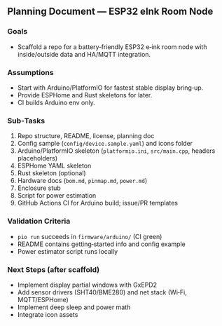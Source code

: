 ## Planning Document — ESP32 eInk Room Node

### Goals
- Scaffold a repo for a battery‑friendly ESP32 e‑ink room node with inside/outside data and HA/MQTT integration.

### Assumptions
- Start with Arduino/PlatformIO for fastest stable display bring‑up.
- Provide ESPHome and Rust skeletons for later.
- CI builds Arduino env only.

### Sub‑Tasks
1) Repo structure, README, license, planning doc
2) Config sample (`config/device.sample.yaml`) and icons folder
3) Arduino/PlatformIO skeleton (`platformio.ini`, `src/main.cpp`, headers placeholders)
4) ESPHome YAML skeleton
5) Rust skeleton (optional)
6) Hardware docs (`bom.md`, `pinmap.md`, `power.md`)
7) Enclosure stub
8) Script for power estimation
9) GitHub Actions CI for Arduino build; issue/PR templates

### Validation Criteria
- `pio run` succeeds in `firmware/arduino/` (CI green)
- README contains getting‑started info and config example
- Power estimator script runs locally

### Next Steps (after scaffold)
- Implement display partial windows with GxEPD2
- Add sensor drivers (SHT40/BME280) and net stack (Wi‑Fi, MQTT/ESPHome)
- Implement deep sleep and power math
- Integrate icon assets


